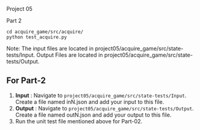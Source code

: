 Project 05

Part 2

```
cd acquire_game/src/acquire/
python test_acquire.py

```

Note: The input files are located in project05/acquire_game/src/state-tests/Input.
Output Files are located in project05/acquire_game/src/state-tests/Output.

## For Part-2

1. **Input** : Navigate to `project05/acquire_game/src/state-tests/Input`. Create a file named inN.json and add your input to this file.
2. **Output** : Navigate to `project05/acquire_game/src/state-tests/Output`. Create a file named outN.json and add your output to this file.
3. Run the unit test file mentioned above for Part-02.
